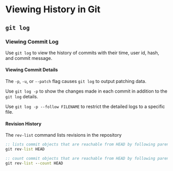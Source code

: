 # Viewing History in Git

## `git log`

### Viewing Commit Log

Use `git log` to view the history of commits with their time, user id, hash, and commit message.

#### Viewing Commit Details

The `-p`, `-u`, or `--patch` flag causes `git log` to output patching data.

Use `git log -p` to show the changes made in each commit in addition to the `git log` details.

Use `git log -p --follow FILENAME` to restrict the detailed logs to a specific file.

#### Revision History
The `rev-list` command lists revisions in the repository

``` bat
:: lists commit objects that are reachable from HEAD by following parent links in reverse chronological order
git rev-list HEAD

:: count commit objects that are reachable from HEAD by following parent links
git rev-list --count HEAD
```